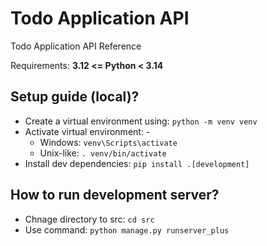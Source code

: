 # Todo Application API
Todo Application API Reference

Requirements: __3.12 <= Python < 3.14__

## Setup guide (local)?
- Create a virtual environment using: `python -m venv venv`
- Activate virtual environment: -
    - Windows: `venv\Scripts\activate`
    - Unix-like: `. venv/bin/activate`
- Install dev dependencies: `pip install .[development]`

## How to run development server?
- Chnage directory to src: `cd src`
- Use command: `python manage.py runserver_plus`
